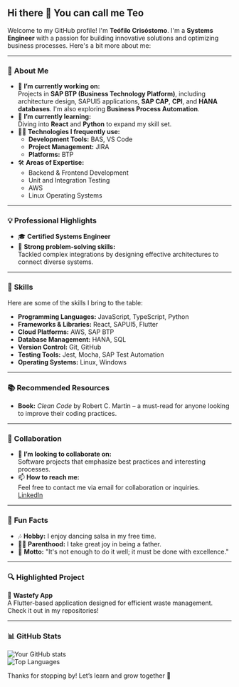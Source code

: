## Hi there 👋 You can call me **Teo**

Welcome to my GitHub profile! I'm **Teófilo Crisóstomo**. I'm a **Systems Engineer** with a passion for building innovative solutions and optimizing business processes. Here's a bit more about me:

---

### 🚀 **About Me**  
- 🔭 **I’m currently working on:**  
  Projects in **SAP BTP (Business Technology Platform)**, including architecture design, SAPUI5 applications, **SAP CAP**, **CPI**, and **HANA databases**. I'm also exploring **Business Process Automation**.  
- 🌱 **I’m currently learning:**  
  Diving into **React** and **Python** to expand my skill set.  
- 👨‍💻 **Technologies I frequently use:**  
  - **Development Tools:** BAS, VS Code  
  - **Project Management:** JIRA  
  - **Platforms:** BTP  
- 🛠️ **Areas of Expertise:**  
  - Backend & Frontend Development  
  - Unit and Integration Testing  
  - AWS  
  - Linux Operating Systems  

---

### 💡 **Professional Highlights**  
- 🎓 **Certified Systems Engineer**  
- 🤝 **Strong problem-solving skills:**  
  Tackled complex integrations by designing effective architectures to connect diverse systems.  

---

### 💼 **Skills**  
Here are some of the skills I bring to the table:  
- **Programming Languages:** JavaScript, TypeScript, Python  
- **Frameworks & Libraries:** React, SAPUI5, Flutter  
- **Cloud Platforms:** AWS, SAP BTP  
- **Database Management:** HANA, SQL  
- **Version Control:** Git, GitHub  
- **Testing Tools:** Jest, Mocha, SAP Test Automation  
- **Operating Systems:** Linux, Windows  

---

### 📚 **Recommended Resources**  
- **Book:** *Clean Code* by Robert C. Martin – a must-read for anyone looking to improve their coding practices.

---

### 🤝 **Collaboration**  
- 👯 **I’m looking to collaborate on:**  
  Software projects that emphasize best practices and interesting processes.  
- 📫 **How to reach me:**  
  Feel free to contact me via email for collaboration or inquiries.  
  [LinkedIn](https://www.linkedin.com/in/te%C3%B3filo-junior-cris%C3%B3stomo-berrocal-274631192/)

---

### 🌟 **Fun Facts**  
- 🎶 **Hobby:** I enjoy dancing salsa in my free time.  
- 👨‍👧 **Parenthood:** I take great joy in being a father.  
- 💬 **Motto:** "It's not enough to do it well; it must be done with excellence."  

---

### 🔍 **Highlighted Project**  
🚀 **Wastefy App**  
A Flutter-based application designed for efficient waste management. Check it out in my repositories!  

---

### 📊 **GitHub Stats**  
![Your GitHub stats](https://github-readme-stats.vercel.app/api?username=tjcrisostomob&show_icons=true&theme=radical)  
![Top Languages](https://github-readme-stats.vercel.app/api/top-langs/?username=tjcrisostomob&layout=compact&theme=radical)  

Thanks for stopping by! Let’s learn and grow together 🚀
